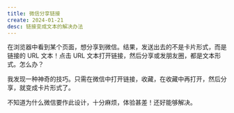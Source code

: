 ```yaml
---
title: 微信分享链接
create: 2024-01-21
desc: 链接变成文本的解决办法
---
```


在浏览器中看到某个页面，想分享到微信。结果，发送出去的不是卡片形式，而是链接的 URL 文本！点击 URL 文本打开链接，然后分享或发朋友圈，都是文本形式。怎么办？

我发现一种神奇的技巧。只需在微信中打开链接，收藏，在收藏中再打开，然后分享，就变成卡片形式了。

不知道为什么微信要作此设计，十分麻烦，体验甚差！还好能够解决。